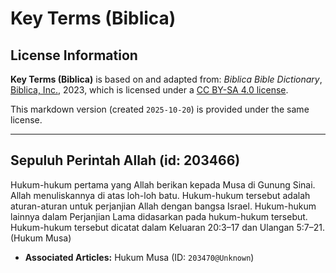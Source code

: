 # Key Terms (Biblica)

## License Information

**Key Terms (Biblica)** is based on and adapted from: _Biblica Bible Dictionary_, [Biblica, Inc.](https://www.biblica.com/), 2023, which is licensed under a [CC BY-SA 4.0 license](https://creativecommons.org/licenses/by-sa/4.0/legalcode.en).

This markdown version (created `2025-10-20`) is provided under the same license.



--------------------------------

## Sepuluh Perintah Allah (id: 203466)

Hukum\-hukum pertama yang Allah berikan kepada Musa di Gunung Sinai. Allah menuliskannya di atas loh\-loh batu. Hukum\-hukum tersebut adalah aturan\-aturan untuk perjanjian Allah dengan bangsa Israel. Hukum\-hukum lainnya dalam Perjanjian Lama didasarkan pada hukum\-hukum tersebut. Hukum\-hukum tersebut dicatat dalam Keluaran 20:3–17 dan Ulangan 5:7–21\. (Hukum Musa)

* **Associated Articles:** Hukum Musa (ID: `203470@Unknown`)


